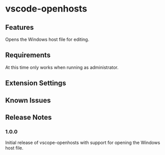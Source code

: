 # vscode-openhosts

## Features

Opens the Windows host file for editing.

## Requirements

At this time only works when running as administrator.

## Extension Settings

## Known Issues

## Release Notes

### 1.0.0

Initial release of vscope-openhosts with support for opening the Windows host file.